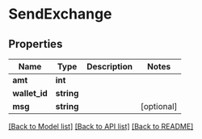 # SendExchange

## Properties
Name | Type | Description | Notes
------------ | ------------- | ------------- | -------------
**amt** | **int** |  | 
**wallet_id** | **string** |  | 
**msg** | **string** |  | [optional] 

[[Back to Model list]](../README.md#documentation-for-models) [[Back to API list]](../README.md#documentation-for-api-endpoints) [[Back to README]](../README.md)


